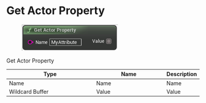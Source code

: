# Get Actor Property

<div align="left" data-full-width="false">

<figure><img src="Get_Actor_Property.png" alt=""><figcaption></figcaption></figure>

</div>

Get Actor Property

<table>
<thead><tr><th width="250">Type</th><th width="200">Name</th><th>Description</th></tr></thead>
<tbody>
<tr><td>Name</td><td>Name</td><td>Name</td></tr>
<tr><td>Wildcard Buffer</td><td>Value</td><td>Value</td></tr>
</tbody>
</table>